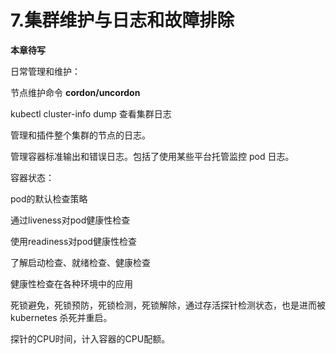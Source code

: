 # 7.集群维护与日志和故障排除



**本章待写**



日常管理和维护：

节点维护命令  **cordon/uncordon**

kubectl cluster-info dump 查看集群日志

管理和插件整个集群的节点的日志。

管理容器标准输出和错误日志。包括了使用某些平台托管监控 pod 日志。



容器状态：

pod的默认检查策略

通过liveness对pod健康性检查

使用readiness对pod健康性检查

了解启动检查、就绪检查、健康检查

健康性检查在各种环境中的应用

死锁避免，死锁预防，死锁检测，死锁解除，通过存活探针检测状态，也是进而被 kubernetes 杀死并重启。

探针的CPU时间，计入容器的CPU配额。



